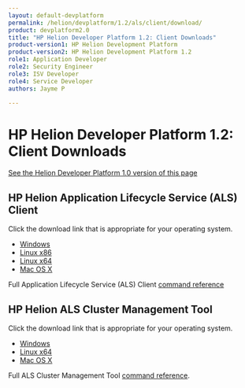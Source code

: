 ```yaml
---
layout: default-devplatform
permalink: /helion/devplatform/1.2/als/client/download/
product: devplatform2.0
title: "HP Helion Developer Platform 1.2: Client Downloads"
product-version1: HP Helion Development Platform
product-version2: HP Helion Development Platform 1.2
role1: Application Developer
role2: Security Engineer
role3: ISV Developer 
role4: Service Developer
authors: Jayme P

---
```

<!--UNDER REVISION-->
# HP Helion Developer Platform 1.2: Client Downloads

[See the Helion Developer Platform 1.0 version of this page](http://docs.hpcloud.com/als/v1/client/download) 

## HP Helion Application Lifecycle Service (ALS) Client 

Click the download link that is appropriate for your operating system. 

* [Windows](http://clients.als.hpcloud.com/helion-1.1.0-win32-ix86.zip) 
* [Linux x86](http://clients.als.hpcloud.com/helion-1.1.0-linux-glibc2.3-ix86.zip)
* [Linux x64](http://clients.als.hpcloud.com/helion-1.1.0-linux-glibc2.3-x86_64.zip)
* [Mac OS X](http://clients.als.hpcloud.com/helion-1.1.0-macosx10.5-i386-x86_64.zip) 

Full Application Lifecycle Service (ALS) Client [command reference](/helion/devplatform/1.2/als/user/reference/client-ref/)

## HP Helion ALS Cluster Management Tool 

Click the download link that is appropriate for your operating system.

* [Windows](http://clients.als.hpcloud.com/cf-mgmt-1.1.0-windows-x86_64.zip)
* [Linux x64](http://clients.als.hpcloud.com/cf-mgmt-1.1.0-linux-x86_64.zip)
* [Mac OS X](http://clients.als.hpcloud.com/cf-mgmt-1.1.0-osx-x86_64.zip) 

Full ALS Cluster Management Tool [command reference](/helion/devplatform/1.2/als/client/reference/).









